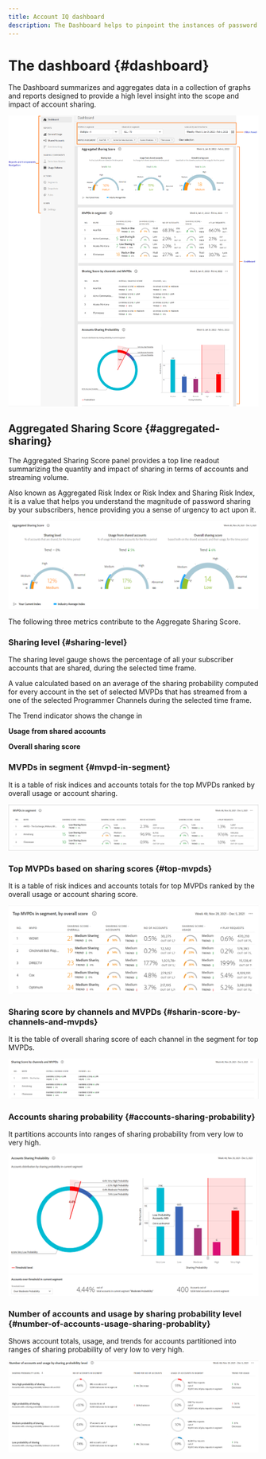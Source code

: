 ```yaml
---
title: Account IQ dashboard
description: The Dashboard helps to pinpoint the instances of password sharing by analyzing a wide array of subscriber data.  
---
```


# The dashboard {#dashboard}

The Dashboard summarizes and aggregates data in a collection of graphs and reports designed to provide a high level insight into the scope and impact of account sharing.

![dashboard of account IQ](assets/Dashboard-capture.png)

## Aggregated Sharing Score {#aggregated-sharing}

The Aggregated Sharing Score panel provides a top line readout summarizing the quantity and impact of sharing in terms of accounts and streaming volume.

Also known as Aggregated Risk Index or Risk Index and Sharing Risk Index, it is a value that helps you understand the magnitude of password sharing by your subscribers, hence providing you a sense of urgency to act upon it.

![](assets/aggregate-sharing-score.png)

The following three metrics contribute to the Aggregate Sharing Score.

### Sharing level {#sharing-level}

The sharing level gauge shows the percentage of all your subscriber accounts that are shared, during the selected time frame.  

A value calculated based on an average of the sharing probability computed for every account in the set of selected MVPDs that has streamed from a one of the selected Programmer Channels during the selected time frame.

The Trend indicator shows the change in   

**Usage from shared accounts**


**Overall sharing score**


### MVPDs in segment {#mvpd-in-segment}

It is a table of risk indices and accounts totals for the top MVPDs ranked by overall usage or account sharing.

![](assets/MVPDs-in-segment.png)

### Top MVPDs based on sharing scores {#top-mvpds}

It is a table of risk indices and accounts totals for top MVPDs ranked by the overall usage or account sharing score.

![](assets/top-mvpds.png)

### Sharing score by channels and MVPDs {#sharin-score-by-channels-and-mvpds}

It is the table of overall sharing score of each channel in the segment for top MVPDs.

![](assets/sharing-scores-by-channels-mvpds.png)

### Accounts sharing probability {#accounts-sharing-probability}

It partitions accounts into ranges of sharing probability from very low to very high.

![](assets/accounts-sharing-probability.png)

### Number of accounts and usage by sharing probability level {#number-of-accounts-usage-sharing-probablity}

Shows account totals, usage, and trends for accounts partitioned into ranges of sharing probability of very low to very high.

![](assets/number-of-accounts-usage.png)
